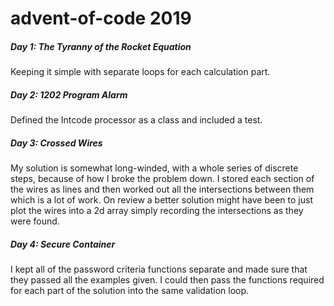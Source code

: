 # advent-of-code 2019

##### Day 1: The Tyranny of the Rocket Equation
Keeping it simple with separate loops for each calculation part.

##### Day 2: 1202 Program Alarm
Defined the Intcode processor as a class and included a test.

##### Day 3: Crossed Wires
My solution is somewhat long-winded, with a whole series of discrete steps, because of how I broke the problem down. I stored each
section of the wires as lines and then worked out all the intersections between them which is a lot of work. On review a better 
solution might have been to just plot the wires into a 2d array simply recording the intersections as they were found.

##### Day 4: Secure Container
I kept all of the password criteria functions separate and made sure that they passed all the examples given. I could then pass the
functions required for each part of the solution into the same validation loop.
